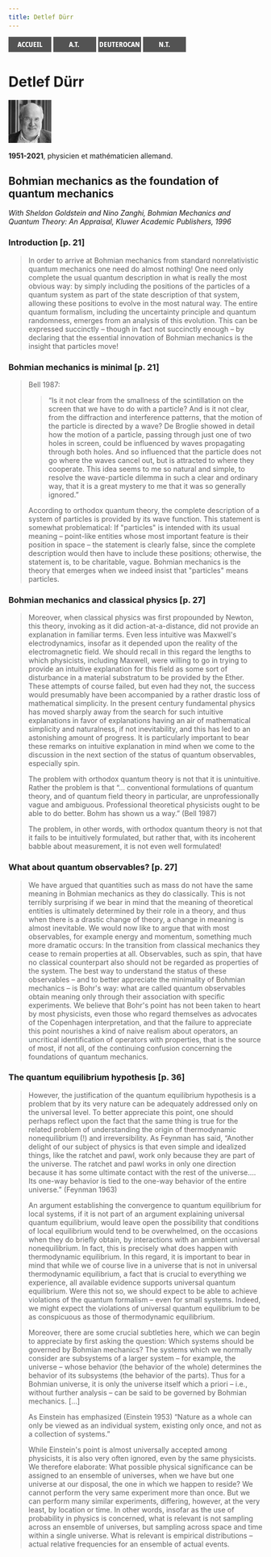 ```yaml
---
title: Detlef Dürr
---
```

[<img src="/images/accueil.png">](/)
[<img src="/images/ancientestament.png">](/pages/ancientestament.html)
[<img src="/images/deuterocanoniques.png">](/pages/deuterocanoniques.html)
[<img src="/images/nouveautestament.png">](/pages/nouveautestament.html)

# Detlef Dürr

[<img src="/images/detlefdurr.png">](https://fr.wikipedia.org/wiki/Aristote)

**1951-2021**, physicien et mathématicien allemand.


## Bohmian mechanics as the foundation of quantum mechanics <a name="arkhe"></a>
*With Sheldon Goldstein and Nino Zanghi, Bohmian Mechanics and Quantum Theory: An Appraisal, Kluwer Academic Publishers, 1996*

### Introduction [p. 21]
>In order to arrive at Bohmian mechanics from standard nonrelativistic quantum mechanics one need do almost nothing! One need only complete the usual quantum description in what is really the most obvious way: by simply including the positions of the particles of a quantum system as part of the state description of that system, allowing these positions to evolve in the most natural way. The entire quantum formalism, including the uncertainty principle and quantum randomness, emerges from an analysis of this evolution. This can be expressed succinctly – though in fact not succinctly enough – by declaring that the essential innovation of Bohmian mechanics is the insight that particles move!



### Bohmian mechanics is minimal [p. 21]

>Bell 1987:
>
>>“Is it not clear from the smallness of the scintillation on the screen that we have to do with a particle? And is it not clear, from the diffraction and interference patterns, that the motion of the particle is directed by a wave? De Broglie showed in detail how the motion of a particle, passing through just one of two holes in screen, could be influenced by waves propagating through both holes. And so influenced that the particle does not go where the waves cancel out, but is attracted to where they cooperate. This idea seems to me so natural and simple, to resolve the wave-particle dilemma in such a clear and ordinary way, that it is a great mystery to me that it was so generally ignored.”
>
>According to orthodox quantum theory, the complete description of a system of particles is provided by its wave function. This statement is somewhat problematical: If "particles" is intended with its usual meaning – point-like entities whose most important feature is their position in space – the statement is clearly false, since the complete description would then have to include these positions; otherwise, the statement is, to be charitable, vague. Bohmian mechanics is the theory that emerges when we indeed insist that "particles" means particles.



### Bohmian mechanics and classical physics [p. 27]

>Moreover, when classical physics was first propounded by Newton, this theory, invoking as it did action-at-a-distance, did not provide an explanation in familiar terms. Even less intuitive was Maxwell's electrodynamics, insofar as it depended upon the reality of the electromagnetic field. We should recall in this regard the lengths to which physicists, including Maxwell, were willing to go in trying to provide an intuitive explanation for this field as some sort of disturbance in a material substratum to be provided by the Ether. These attempts of course failed, but even had they not, the success would presumably have been accompanied by a rather drastic loss of mathematical simplicity. In the present century fundamental physics has moved sharply away from the search for such intuitive explanations in favor of explanations having an air of mathematical simplicity and naturalness, if not inevitability, and this has led to an astonishing amount of progress. It is particularly important to bear these remarks on intuitive explanation in mind when we come to the discussion in the next section of the status of quantum observables, especially spin.
>
>The problem with orthodox quantum theory is not that it is unintuitive. Rather the problem is that “… conventional formulations of quantum theory, and of quantum field theory in particular, are unprofessionally vague and ambiguous. Professional theoretical physicists ought to be able to do better. Bohm has shown us a way.” (Bell 1987)
>
>The problem, in other words, with orthodox quantum theory is not that it fails to be intuitively formulated, but rather that, with its incoherent babble about measurement, it is not even well formulated!



### What about quantum observables? [p. 27]

>We have argued that quantities such as mass do not have the same meaning in Bohmian mechanics as they do classically. This is not terribly surprising if we bear in mind that the meaning of theoretical entities is ultimately determined by their role in a theory, and thus when there is a drastic change of theory, a change in meaning is almost inevitable. We would now like to argue that with most observables, for example energy and momentum, something much more dramatic occurs: In the transition from classical mechanics they cease to remain properties at all. Observables, such as spin, that have no classical counterpart also should not be regarded as properties of the system. The best way to understand the status of these observables – and to better appreciate the minimality of Bohmian mechanics – is Bohr's way: what are called quantum observables obtain meaning only through their association with specific experiments. We believe that Bohr's point has not been taken to heart by most physicists, even those who regard themselves as advocates of the Copenhagen interpretation, and that the failure to appreciate this point nourishes a kind of naive realism about operators, an uncritical identification of operators with properties, that is the source of most, if not all, of the continuing confusion concerning the foundations of quantum mechanics.



### The quantum equilibrium hypothesis [p. 36]

>However, the justification of the quantum equilibrium hypothesis is a problem that by its very nature can be adequately addressed only on the universal level. To better appreciate this point, one should perhaps reflect upon the fact that the same thing is true for the related problem of understanding the origin of thermodynamic nonequilibrium (!) and irreversibility. As Feynman has said, “Another delight of our subject of physics is that even simple and idealized things, like the ratchet and pawl, work only because they are part of the universe. The ratchet and pawl works in only one direction because it has some ultimate contact with the rest of the universe…. Its one-way behavior is tied to the one-way behavior of the entire universe.” (Feynman 1963)
>
>An argument establishing the convergence to quantum equilibrium for local systems, if it is not part of an argument explaining universal quantum equilibrium, would leave open the possibility that conditions of local equilibrium would tend to be overwhelmed, on the occasions when they do briefly obtain, by interactions with an ambient universal nonequilibrium. In fact, this is precisely what does happen with thermodynamic equilibrium. In this regard, it is important to bear in mind that while we of course live in a universe that is not in universal thermodynamic equilibrium, a fact that is crucial to everything we experience, all available evidence supports universal quantum equilibrium. Were this not so, we should expect to be able to achieve violations of the quantum formalism – even for small systems. Indeed, we might expect the violations of universal quantum equilibrium to be as conspicuous as those of thermodynamic equilibrium.
>
>Moreover, there are some crucial subtleties here, which we can begin to appreciate by first asking the question: Which systems should be governed by Bohmian mechanics? The systems which we normally consider are subsystems of a larger system – for example, the universe – whose behavior (the behavior of the whole) determines the behavior of its subsystems (the behavior of the parts). Thus for a Bohmian universe, it is only the universe itself which a priori – i.e., without further analysis – can be said to be governed by Bohmian mechanics. […]
>
>As Einstein has emphasized (Einstein 1953) “Nature as a whole can only be viewed as an individual system, existing only once, and not as a collection of systems.”
>
>While Einstein's point is almost universally accepted among physicists, it is also very often ignored, even by the same physicists. We therefore elaborate: What possible physical significance can be assigned to an ensemble of universes, when we have but one universe at our disposal, the one in which we happen to reside? We cannot perform the very same experiment more than once. But we can perform many similar experiments, differing, however, at the very least, by location or time. In other words, insofar as the use of probability in physics is concerned, what is relevant is not sampling across an ensemble of universes, but sampling across space and time within a single universe. What is relevant is empirical distributions – actual relative frequencies for an ensemble of actual events.